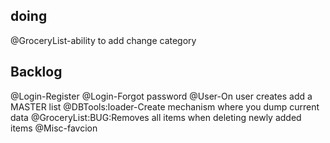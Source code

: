 ## doing
@GroceryList-ability to add change category

## Backlog
@Login-Register
@Login-Forgot password
@User-On user creates add a MASTER list
@DBTools:loader-Create mechanism where you dump current data
@GroceryList:BUG:Removes all items when deleting newly added items
@Misc-favcion


